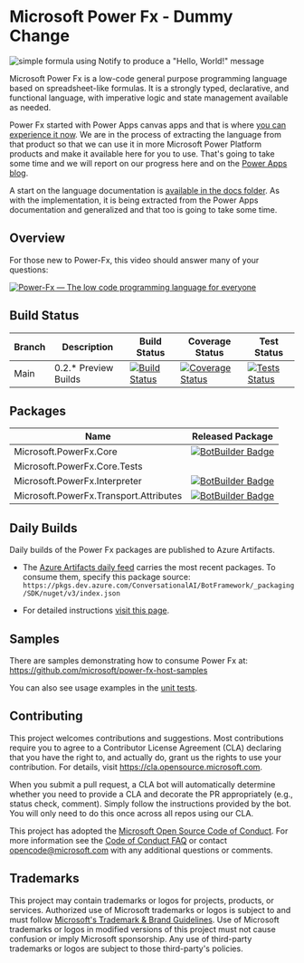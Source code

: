 # Microsoft Power Fx - Dummy Change

![simple formula using Notify to produce a "Hello, World!" message](docs/media/root/hello-world.png)

Microsoft Power Fx is a low-code general purpose programming language based on spreadsheet-like formulas.  It is a strongly typed, declarative, and functional language, with imperative logic and state management available as needed.  

Power Fx started with Power Apps canvas apps and that is where [you can experience it now](https://powerapps.microsoft.com/en-us/).  We are in the process of extracting the language from that product so that we can use it in more Microsoft Power Platform products and make it available here for you to use.  That's going to take some time and we will report on our progress here and on the [Power Apps blog](https://powerapps.microsoft.com/en-us/blog/).  

A start on the language documentation is [available in the docs folder](docs/overview.md).  As with the implementation, it is being extracted from the Power Apps documentation and generalized and that too is going to take some time.

## Overview
For those new to Power-Fx, this video should answer many of your questions:

[![Power-Fx — The low code programming language for everyone](https://img.youtube.com/vi/ik6k89WNjuk/0.jpg)](https://www.youtube-nocookie.com/embed/ik6k89WNjuk)

## Build Status

 | Branch | Description        | Build Status | Coverage Status | Test Status |
 |--------|--------------------|--------------|-----------------|-------------|
 |Main | 0.2.* Preview Builds |[![Build Status](https://dev.azure.com/FuseLabs/SDK_v4/_apis/build/status/PowerFx/PowerFx-signed?branchName=main)](https://dev.azure.com/FuseLabs/SDK_v4/_build/latest?definitionId=1410&branchName=main) |[![Coverage Status](https://coveralls.io/repos/github/microsoft/Power-Fx/badge.svg?branch=main)](https://coveralls.io/github/microsoft/Power-Fx?branch=main) |[![Tests Status](https://fuselabs.visualstudio.com/SDK_v4/_apis/build/status/PowerFx/PowerFx-PR?branchName=main)](https://fuselabs.visualstudio.com/SDK_v4/_build/latest?definitionId=1469&branchName=main)

## Packages

| Name                                  | Released Package |
|---------------------------------------|------------------|
| Microsoft.PowerFx.Core                | [![BotBuilder Badge](https://buildstats.info/nuget/Microsoft.PowerFx.Core?includePreReleases=true&dWidth=70)](https://www.nuget.org/packages/Microsoft.PowerFx.Core/)
| Microsoft.PowerFx.Core.Tests          |                                  |
| Microsoft.PowerFx.Interpreter         | [![BotBuilder Badge](https://buildstats.info/nuget/Microsoft.PowerFx.Interpreter?includePreReleases=true&dWidth=70)](https://www.nuget.org/packages/Microsoft.PowerFx.Interpreter/)
| Microsoft.PowerFx.Transport.Attributes   | [![BotBuilder Badge](https://buildstats.info/nuget/Microsoft.PowerFx.Transport.Attributes?includePreReleases=true&dWidth=70)](https://www.nuget.org/packages/Microsoft.PowerFx.Transport.Attributes/)

## Daily Builds
Daily builds of the Power Fx packages are published to Azure Artifacts. 
- The [Azure Artifacts daily feed](https://dev.azure.com/ConversationalAI/BotFramework/_packaging?_a=feed&feed=SDK) carries the most recent packages. To consume them, specify this package source: 
`https://pkgs.dev.azure.com/ConversationalAI/BotFramework/_packaging/SDK/nuget/v3/index.json`

- For detailed instructions [visit this page](dailyBuilds.md).

## Samples
There are samples demonstrating how to consume Power Fx at: https://github.com/microsoft/power-fx-host-samples

You can also see usage examples in the [unit tests](https://github.com/microsoft/Power-Fx/tree/main/src/tests).

## Contributing

This project welcomes contributions and suggestions.  Most contributions require you to agree to a
Contributor License Agreement (CLA) declaring that you have the right to, and actually do, grant us
the rights to use your contribution. For details, visit https://cla.opensource.microsoft.com.

When you submit a pull request, a CLA bot will automatically determine whether you need to provide
a CLA and decorate the PR appropriately (e.g., status check, comment). Simply follow the instructions
provided by the bot. You will only need to do this once across all repos using our CLA.

This project has adopted the [Microsoft Open Source Code of Conduct](https://opensource.microsoft.com/codeofconduct/).
For more information see the [Code of Conduct FAQ](https://opensource.microsoft.com/codeofconduct/faq/) or
contact [opencode@microsoft.com](mailto:opencode@microsoft.com) with any additional questions or comments.

## Trademarks

This project may contain trademarks or logos for projects, products, or services. Authorized use of Microsoft 
trademarks or logos is subject to and must follow 
[Microsoft's Trademark & Brand Guidelines](https://www.microsoft.com/en-us/legal/intellectualproperty/trademarks/usage/general).
Use of Microsoft trademarks or logos in modified versions of this project must not cause confusion or imply Microsoft sponsorship.
Any use of third-party trademarks or logos are subject to those third-party's policies.
